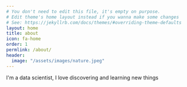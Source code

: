 ```yaml
---
# You don't need to edit this file, it's empty on purpose.
# Edit theme's home layout instead if you wanna make some changes
# See: https://jekyllrb.com/docs/themes/#overriding-theme-defaults
layout: home
title: about
icon: fa-home
order: 1
permlink: /about/
header:
  image: "/assets/images/nature.jpeg"
---
```




I'm a data scientist, I love discovering and learning new things
